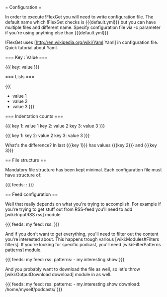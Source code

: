 = Configuration =

In order to execute !FlexGet you will need to write configuration file. The default name which !FlexGet checks is {{{default.yml}}} but you can have multiple files and different name. Specify configuration file via -c parameter if you're using anything else than {{{default.yml}}}.

!FlexGet uses [http://en.wikipedia.org/wiki/Yaml Yaml] in configuration file. Quick tutorial about Yaml.

=== Key : Value ===

{{{
key: value
}}}

=== Lists ===

{{{
- value 1
- value 2
- value 3
}}}

=== Indentation counts ===

{{{
key 1: value 1
key 2: value 2
key 3: value 3
}}}

{{{
key 1:
  key 2: value 2
  key 3: value 3
}}}

What's the difference? In last {{{key 1}}} has values {{{key 2}}} and {{{key 3}}}

== File structure ==

Mandatory file structure has been kept minimal. Each configuration file must have structure of:

{{{
feeds:
  <feed name>:
    <feed configuration here>
}}}


== Feed configuration ==

Well that really depends on what you're trying to accomplish. For example if you're trying to get stuff out from RSS-feed you'll need to add [wiki:InputRSS rss] module.

{{{
feeds:
  my feed:
    rss: <url of rss>
}}}

And if you don't want to get everything, you'll need to filter out the content you're interested about. This happens trough various [wiki:Modules#Filters filters]. If you're looking for specific podcast, you'll need [wiki:FilterPatterns patterns] module.

{{{
feeds:
  my feed:
    rss: <url of rss>
    patterns:
      - my.interesting.show
}}}

And you probably want to download the file as well, so let's throw [wiki:OutputDownload download] module in as well.

{{{
feeds:
  my feed:
    rss: <url of rss>
    patterns:
      - my.interesting.show
    download: /home/myself/podcasts/
}}}